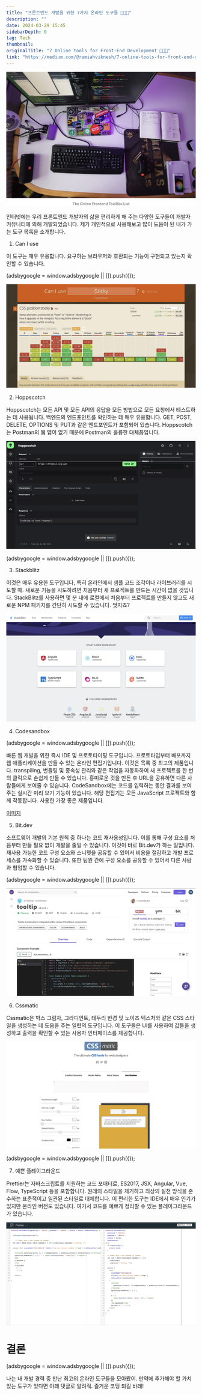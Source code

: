 ```yaml
---
title: "프론트엔드 개발을 위한 7가지 온라인 도구들 👨🏻‍💻"
description: ""
date: 2024-03-29 15:45
sidebarDepth: 0
tag: Tech
thumbnail: 
originalTitle: "7 Online tools for Front-End Development 👨🏻‍💻"
link: "https://medium.com/@ramiahviknesh/7-online-tools-for-front-end-development-94317a635ea1"
---
```



![7 Online tools for Front-End Development](./img/7OnlinetoolsforFront-EndDevelopment_0.png)

인터넷에는 우리 프론트엔드 개발자의 삶을 편리하게 해 주는 다양한 도구들이 개발자 커뮤니티에 의해 개발되었습니다. 제가 개인적으로 사용해보고 많이 도움이 된 내가 가는 도구 목록을 소개합니다.

1) Can I use

이 도구는 매우 유용합니다. 요구하는 브라우저와 호환되는 기능이 구현되고 있는지 확인할 수 있습니다.

<!-- ui-log 수평형 -->
<ins class="adsbygoogle"
  style="display:block"
  data-ad-client="ca-pub-4877378276818686"
  data-ad-slot="9743150776"
  data-ad-format="auto"
  data-full-width-responsive="true"></ins>
<component is="script">
(adsbygoogle = window.adsbygoogle || []).push({});
</component>

![img1](./img/7OnlinetoolsforFront-EndDevelopment_1.png)

2) Hoppscotch

Hoppscotch는 모든 API 및 모든 API의 응답을 모든 방법으로 모든 요청에서 테스트하는 데 사용됩니다. 백엔드의 엔드포인트를 확인하는 데 매우 유용합니다. GET, POST, DELETE, OPTIONS 및 PUT과 같은 엔드포인트가 포함되어 있습니다. Hoppscotch는 Postman의 웹 앱이 없기 때문에 Postman의 훌륭한 대체품입니다.

![img2](./img/7OnlinetoolsforFront-EndDevelopment_2.png)

<!-- ui-log 수평형 -->
<ins class="adsbygoogle"
  style="display:block"
  data-ad-client="ca-pub-4877378276818686"
  data-ad-slot="9743150776"
  data-ad-format="auto"
  data-full-width-responsive="true"></ins>
<component is="script">
(adsbygoogle = window.adsbygoogle || []).push({});
</component>

3) Stackblitz

이것은 매우 유용한 도구입니다, 특히 온라인에서 샘플 코드 조각이나 라이브러리를 시도할 때. 새로운 기능을 시도하려면 처음부터 새 프로젝트를 만드는 시간이 없을 것입니다. StackBlitz를 사용하면 몇 분 내에 로컬에서 처음부터 프로젝트를 만들지 않고도 새로운 NPM 패키지를 간단히 시도할 수 있습니다. 멋지죠?

![이미지](./img/7OnlinetoolsforFront-EndDevelopment_3.png)

4) Codesandbox

<!-- ui-log 수평형 -->
<ins class="adsbygoogle"
  style="display:block"
  data-ad-client="ca-pub-4877378276818686"
  data-ad-slot="9743150776"
  data-ad-format="auto"
  data-full-width-responsive="true"></ins>
<component is="script">
(adsbygoogle = window.adsbygoogle || []).push({});
</component>

빠른 웹 개발을 위한 즉시 IDE 및 프로토타이핑 도구입니다. 프로토타입부터 배포까지 웹 애플리케이션을 만들 수 있는 온라인 편집기입니다. 이것은 목록 중 최고의 제품입니다. transpiling, 번들링 및 종속성 관리와 같은 작업을 자동화하여 새 프로젝트를 한 번의 클릭으로 손쉽게 만들 수 있습니다. 흥미로운 것을 만든 후 URL을 공유하면 다른 사람들에게 보여줄 수 있습니다. CodeSandbox에는 코드를 입력하는 동안 결과를 보여주는 실시간 미리 보기 기능이 있습니다. 해당 편집기는 모든 JavaScript 프로젝트와 함께 작동합니다. 사용한 가장 좋은 제품입니다.

[이미지](./img/7OnlinetoolsforFront-EndDevelopment_4.png)

5) Bit.dev

소프트웨어 개발의 기본 원칙 중 하나는 코드 재사용성입니다. 이를 통해 구성 요소를 처음부터 만들 필요 없이 개발을 줄일 수 있습니다. 이것이 바로 Bit.dev가 하는 일입니다. 재사용 가능한 코드 구성 요소와 스니펫을 공유할 수 있어서 비용을 절감하고 개발 프로세스를 가속화할 수 있습니다.
또한 팀원 간에 구성 요소를 공유할 수 있어서 다른 사람과 협업할 수 있습니다.

<!-- ui-log 수평형 -->
<ins class="adsbygoogle"
  style="display:block"
  data-ad-client="ca-pub-4877378276818686"
  data-ad-slot="9743150776"
  data-ad-format="auto"
  data-full-width-responsive="true"></ins>
<component is="script">
(adsbygoogle = window.adsbygoogle || []).push({});
</component>

![이미지](./img/7OnlinetoolsforFront-EndDevelopment_5.png)

6) Cssmatic

Cssmatic은 박스 그림자, 그라디언트, 테두리 반경 및 노이즈 텍스처와 같은 CSS 스타일을 생성하는 데 도움을 주는 일련의 도구입니다. 이 도구들은 UI를 사용하여 값들을 생성하고 출력을 확인할 수 있는 사용자 인터페이스를 제공합니다.

![이미지](./img/7OnlinetoolsforFront-EndDevelopment_6.png)

<!-- ui-log 수평형 -->
<ins class="adsbygoogle"
  style="display:block"
  data-ad-client="ca-pub-4877378276818686"
  data-ad-slot="9743150776"
  data-ad-format="auto"
  data-full-width-responsive="true"></ins>
<component is="script">
(adsbygoogle = window.adsbygoogle || []).push({});
</component>

7) 예쁜 플레이그라운드

Prettier는 자바스크립트를 지원하는 코드 포매터로, ES2017, JSX, Angular, Vue, Flow, TypeScript 등을 포함합니다. 원래의 스타일을 제거하고 최상의 실천 방식을 준수하는 표준적이고 일관된 스타일로 대체합니다. 이 편리한 도구는 IDE에서 매우 인기가 있지만 온라인 버전도 있습니다. 여기서 코드를 예쁘게 정리할 수 있는 플레이그라운드가 있습니다.

![이미지](./img/7OnlinetoolsforFront-EndDevelopment_7.png)

# 결론

<!-- ui-log 수평형 -->
<ins class="adsbygoogle"
  style="display:block"
  data-ad-client="ca-pub-4877378276818686"
  data-ad-slot="9743150776"
  data-ad-format="auto"
  data-full-width-responsive="true"></ins>
<component is="script">
(adsbygoogle = window.adsbygoogle || []).push({});
</component>

나는 내 개발 경력 중 만난 최고의 온라인 도구들을 모아봤어. 만약에 추가해야 할 가치 있는 도구가 있다면 아래 댓글로 알려줘. 즐거운 코딩 되길 바래!